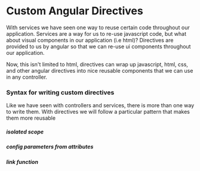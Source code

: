 # Custom Angular Directives

With services we have seen one way to reuse certain code throughout our
application. Services are a way for us to re-use javascript code, but what about
visual components in our application (i.e html)? Directives are provided to us
by angular so that we can re-use ui components throughout our application.

Now, this isn't limited to html, directives can wrap up javascript, html, css,
and other angular directives into nice reusable components that we can use in
any controller.

### Syntax for writing custom directives

Like we have seen with controllers and services, there is more than one way to
write them. With directives we will follow a particular pattern that makes them
more reusable

##### isolated scope

##### config parameters from attributes

##### link function



